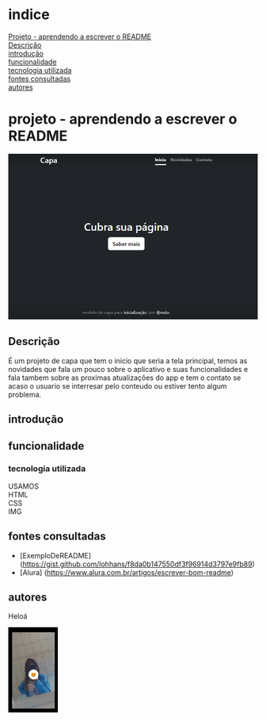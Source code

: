 # indice 
[Projeto - aprendendo a escrever o README](#projeto---aprendendo-a-escrever-o-readme)  
[Descrição](#descri%C3%A7%C3%A3o)  
[introdução](#introdu%C3%A7%C3%A3o)  
[funcionalidade](#funcionalidade)  
[tecnologia utilizada](#tecnologia-utilizada)  
[fontes consultadas](#fontes-consultadas)  
[autores](#autores)  

# projeto - aprendendo a escrever o README

![image info](img/capa.png)

## Descrição 
É um projeto de capa que tem o inicio que seria a tela principal, temos as novidades que fala um pouco sobre o aplicativo e suas funcionalidades e fala tambem sobre as proximas atualizações do app e tem o contato se acaso o usuario se interresar pelo conteudo ou estiver tento algum problema.
## introdução 

## funcionalidade 

### tecnologia utilizada
USAMOS   
HTML  
CSS  
IMG  
## fontes consultadas
* [ExemploDeREADME] (https://gist.github.com/lohhans/f8da0b147550df3f96914d3797e9fb89)  
* [Alura] (https://www.alura.com.br/artigos/escrever-bom-readme)   
## autores
Heloá   

<img src="https://github.com/heloanascimentp/portfolio-pessoal/blob/main/img/eu.jpeg" width="100px">